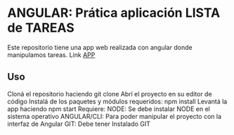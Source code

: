 # ANGULAR: Prática aplicación LISTA de TAREAS
Este repositorio tiene una app web realizada con angular donde manipulamos tareas. Link [APP](https://listar-tareas-angular.netlify.app/)

## Uso
Cloná el repositorio haciendo git clone
Abrí el proyecto en su editor de código
Instalá de los paquetes y módulos requeridos: npm install
Levantá la app haciendo npm start
Requiere:
NODE: Se debe instalar NODE en el sistema operativo
ANGULAR/CLI: Para poder manipular el proyecto con la interfaz de Angular
GIT: Debe tener Instalado GIT
